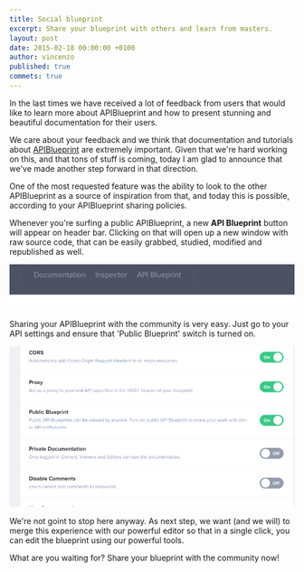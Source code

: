 ```yaml
---
title: Social blueprint
excerpt: Share your blueprint with others and learn from masters.
layout: post
date: 2015-02-18 00:00:00 +0100
author: vincenzo
published: true
commets: true
---
```


In the last times we have received a lot of feedback from users that would like to learn more about APIBlueprint and how to present stunning and beautiful documentation for their users.

We care about your feedback and we think that documentation and tutorials about [APIBlueprint](http://apiblueprint.org) are extremely important. Given that we're hard working on this, and that tons of stuff is coming, today I am glad to announce that we've made another step forward in that direction.

One of the most requested feature was the ability to look to the other APIBlueprint as a source of inspiration from that, and today this is possible, according to your APIBlueprint sharing policies.

Whenever you're surfing a public APIBlueprint, a new **API Blueprint** button will appear on header bar. Clicking on that will open up a new window with raw source code, that can be easily grabbed, studied, modified and republished as well.

<img src="/images/2015-02-18-ApiBlueprint-button/apiblueprintbutton.png" />

Sharing your APIBlueprint with the community is very easy. Just go to your API settings and ensure that 'Public Blueprint' switch is turned on.

<img src="/images/2015-02-18-ApiBlueprint-button/settings.png" />

We're not goint to stop here anyway. As next step, we want (and we will) to merge this experience with our powerful editor so that in a single click, you can edit the blueprint using our powerful tools.

What are you waiting for? Share your blueprint with the community now!
